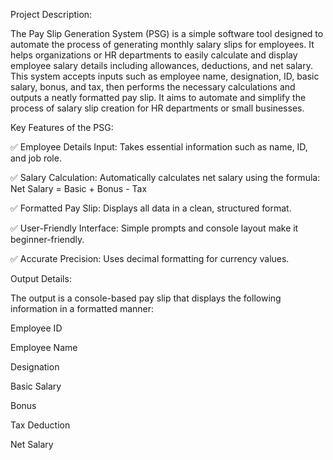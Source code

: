 Project Description:

The Pay Slip Generation System (PSG) is a simple software tool designed to automate the process of generating monthly salary slips for employees. It helps organizations or HR departments to easily calculate and display employee salary details including allowances, deductions, and net salary.
This system accepts inputs such as employee name, designation, ID, basic salary, bonus, and tax, then performs the necessary calculations and outputs a neatly formatted pay slip.
It aims to automate and simplify the process of salary slip creation for HR departments or small businesses.

Key Features of the PSG:

✅ Employee Details Input: Takes essential information such as name, ID, and job role.

✅ Salary Calculation: Automatically calculates net salary using the formula:
Net Salary = Basic + Bonus - Tax

✅ Formatted Pay Slip: Displays all data in a clean, structured format.

✅ User-Friendly Interface: Simple prompts and console layout make it beginner-friendly.

✅ Accurate Precision: Uses decimal formatting for currency values.

Output Details:

The output is a console-based pay slip that displays the following information in a formatted manner:

Employee ID

Employee Name

Designation

Basic Salary

Bonus

Tax Deduction

Net Salary

